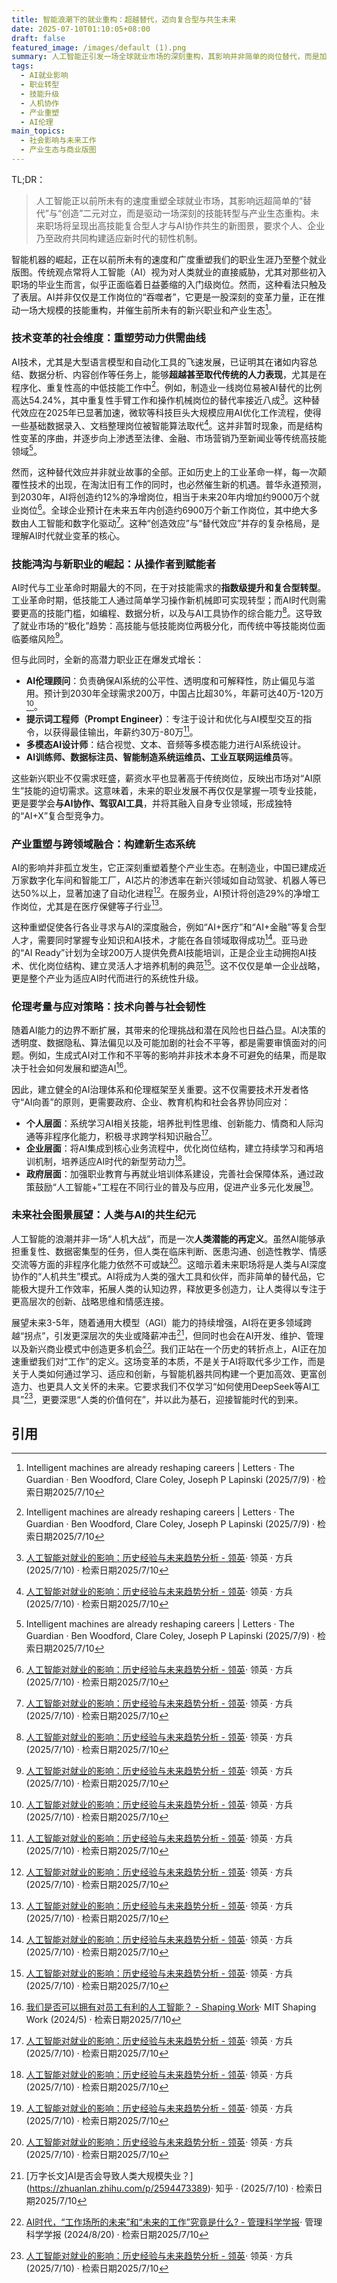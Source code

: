 ```yaml
---
title: 智能浪潮下的就业重构：超越替代，迈向复合型与共生未来
date: 2025-07-10T01:10:05+08:00
draft: false
featured_image: /images/default (1).png
summary: 人工智能正引发一场全球就业市场的深刻重构，其影响并非简单的岗位替代，而是加速技能转型并催生大量新兴职业。未来职场将以人机共生、复合型技能为核心，要求个人、企业和政府积极适应并投资于新技能培养，以应对AI带来的机遇与挑战。
tags: 
  - AI就业影响
  - 职业转型
  - 技能升级
  - 人机协作
  - 产业重塑
  - AI伦理
main_topics: 
  - 社会影响与未来工作
  - 产业生态与商业版图
---
```


TL;DR：
>人工智能正以前所未有的速度重塑全球就业市场，其影响远超简单的“替代”与“创造”二元对立，而是驱动一场深刻的技能转型与产业生态重构。未来职场将呈现出高技能复合型人才与AI协作共生的新图景，要求个人、企业乃至政府共同构建适应新时代的韧性机制。

智能机器的崛起，正在以前所未有的速度和广度重塑我们的职业生涯乃至整个就业版图。传统观点常将人工智能（AI）视为对人类就业的直接威胁，尤其对那些初入职场的毕业生而言，似乎正面临着日益萎缩的入门级岗位。然而，这种看法只触及了表层。AI并非仅仅是工作岗位的“吞噬者”，它更是一股深刻的变革力量，正在推动一场大规模的技能重构，并催生前所未有的新兴职业和产业生态[^1]。

### 技术变革的社会维度：重塑劳动力供需曲线
AI技术，尤其是大型语言模型和自动化工具的飞速发展，已证明其在诸如内容总结、数据分析、内容创作等任务上，能够**超越甚至取代传统的人力表现**，尤其是在程序化、重复性高的中低技能工作中[^1]。例如，制造业一线岗位易被AI替代的比例高达54.24%，其中重复性手臂工作和操作机械岗位的替代率接近八成[^2]。这种替代效应在2025年已显著加速，微软等科技巨头大规模应用AI优化工作流程，使得一些基础数据录入、文档整理岗位被智能算法取代[^2]。这并非暂时现象，而是结构性变革的序曲，并逐步向上渗透至法律、金融、市场营销乃至新闻业等传统高技能领域[^1]。

然而，这种替代效应并非就业故事的全部。正如历史上的工业革命一样，每一次颠覆性技术的出现，在淘汰旧有工作的同时，也必然催生新的机遇。普华永道预测，到2030年，AI将创造约12%的净增岗位，相当于未来20年内增加约9000万个就业岗位[^2]。全球企业预计在未来五年内创造约6900万个新工作岗位，其中绝大多数由人工智能和数字化驱动[^2]。这种“创造效应”与“替代效应”并存的复杂格局，是理解AI时代就业变革的核心。

### 技能鸿沟与新职业的崛起：从操作者到赋能者
AI时代与工业革命时期最大的不同，在于对技能需求的**指数级提升和复合型转型**。工业革命时期，低技能工人通过简单学习操作新机械即可实现转型；而AI时代则需要更高的技能门槛，如编程、数据分析，以及与AI工具协作的综合能力[^2]。这导致了就业市场的“极化”趋势：高技能与低技能岗位两极分化，而传统中等技能岗位面临萎缩风险[^2]。

但与此同时，全新的高潜力职业正在爆发式增长：
*   **AI伦理顾问**：负责确保AI系统的公平性、透明度和可解释性，防止偏见与滥用。预计到2030年全球需求200万，中国占比超30%，年薪可达40万-120万[^2]。
*   **提示词工程师（Prompt Engineer）**：专注于设计和优化与AI模型交互的指令，以获得最佳输出，年薪约30万-80万[^2]。
*   **多模态AI设计师**：结合视觉、文本、音频等多模态能力进行AI系统设计。
*   **AI训练师、数据标注员、智能制造系统运维员、工业互联网运维员**等。

这些新兴职业不仅需求旺盛，薪资水平也显著高于传统岗位，反映出市场对“AI原生”技能的迫切需求。这意味着，未来的职业发展不再仅仅是掌握一项专业技能，更是要学会**与AI协作、驾驭AI工具**，并将其融入自身专业领域，形成独特的“AI+X”复合型竞争力。

### 产业重塑与跨领域融合：构建新生态系统
AI的影响并非孤立发生，它正深刻重塑着整个产业生态。在制造业，中国已建成近万家数字化车间和智能工厂，AI芯片的渗透率在新兴领域如自动驾驶、机器人等已达50%以上，显著加速了自动化进程[^2]。在服务业，AI预计将创造29%的净增工作岗位，尤其是在医疗保健等子行业[^2]。

这种重塑促使各行各业寻求与AI的深度融合，例如“AI+医疗”和“AI+金融”等复合型人才，需要同时掌握专业知识和AI技术，才能在各自领域取得成功[^2]。亚马逊的“AI Ready”计划为全球200万人提供免费AI技能培训，正是企业主动拥抱AI技术、优化岗位结构、建立灵活人才培养机制的典范[^2]。这不仅仅是单一企业战略，更是整个产业为适应AI时代而进行的系统性升级。

### 伦理考量与应对策略：技术向善与社会韧性
随着AI能力的边界不断扩展，其带来的伦理挑战和潜在风险也日益凸显。AI决策的透明度、数据隐私、算法偏见以及可能加剧的社会不平等，都是需要审慎面对的问题。例如，生成式AI对工作和不平等的影响并非技术本身不可避免的结果，而是取决于社会如何发展和塑造AI[^6]。

因此，建立健全的AI治理体系和伦理框架至关重要。这不仅需要技术开发者恪守“AI向善”的原则，更需要政府、企业、教育机构和社会各界协同应对：
*   **个人层面**：系统学习AI相关技能，培养批判性思维、创新能力、情商和人际沟通等非程序化能力，积极寻求跨学科知识融合[^2]。
*   **企业层面**：将AI集成到核心业务流程中，优化岗位结构，建立持续学习和再培训机制，培养适应AI时代的新型劳动力[^2]。
*   **政府层面**：加强职业教育与再就业培训体系建设，完善社会保障体系，通过政策鼓励“人工智能+”工程在不同行业的普及与应用，促进产业多元化发展[^2]。

### 未来社会图景展望：人类与AI的共生纪元
人工智能的浪潮并非一场“人机大战”，而是一次**人类潜能的再定义**。虽然AI能够承担重复性、数据密集型的任务，但人类在临床判断、医患沟通、创造性教学、情感交流等方面的非程序化能力依然不可或缺[^2]。这暗示着未来职场将是人类与AI深度协作的“人机共生”模式。AI将成为人类的强大工具和伙伴，而非简单的替代品，它能极大提升工作效率，拓展人类的认知边界，释放更多创造力，让人类得以专注于更高层次的创新、战略思维和情感连接。

展望未来3-5年，随着通用大模型（AGI）能力的持续增强，AI将在更多领域跨越“拐点”，引发更深层次的失业或降薪冲击[^5]，但同时也会在AI开发、维护、管理以及新兴商业模式中创造更多机会[^4]。我们正站在一个历史的转折点上，AI正在加速重塑我们对“工作”的定义。这场变革的本质，不是关于AI将取代多少工作，而是关于人类如何通过学习、适应和创新，与智能机器共同构建一个更加高效、更富创造力、也更具人文关怀的未来。它要求我们不仅学习“如何使用DeepSeek等AI工具”[^2]，更要深思“人类的价值何在”，并以此为基石，迎接智能时代的到来。

## 引用
[^1]: Intelligent machines are already reshaping careers | Letters · The Guardian · Ben Woodford, Clare Coley, Joseph P Lapinski (2025/7/9) · 检索日期2025/7/10
[^2]: [人工智能对就业的影响：历史经验与未来趋势分析 - 领英](https://cn.linkedin.com/pulse/%E4%BA%BA%E5%B7%A5%E6%99%BA%E8%83%BD%E5%AF%B9%E5%B0%B1%E4%B8%9A%E7%9A%84%E5%BD%B1%E5%93%8D%E5%8E%86%E5%8F%B2%E7%BB%8F%E9%AA%8C%E4%B8%8E%E6%9C%AA%E6%9D%A5%E8%B6%8B%E5%8A%BF%E5%88%86%E6%9E%90-%E5%85%B5-%E6%96%B9-8nm7c)· 领英 · 方兵 (2025/7/10) · 检索日期2025/7/10
[^3]: [《2024 AI职场研究报告》发布：智能时代的就业模式将被重塑-秒针系统](https://www.miaozhen.com/all-reports/generativeai/6689.html)· 秒针系统 (2024/7/10) · 检索日期2025/7/10
[^4]: [AI时代，“工作场所的未来”和“未来的工作”究竟是什么? - 管理科学学报](https://jmsc.tju.edu.cn/jmsc/news/view/20240820131948001)· 管理科学学报 (2024/8/20) · 检索日期2025/7/10
[^5]: [万字长文]AI是否会导致人类大规模失业？](https://zhuanlan.zhihu.com/p/2594473389)· 知乎 · (2025/7/10) · 检索日期2025/7/10
[^6]: [我们是否可以拥有对员工有利的人工智能？ - Shaping Work](https://shapingwork.mit.edu/wp-content/uploads/2024/05/Can-We-Have-Pro-Worker-AI_Translated.pdf)· MIT Shaping Work (2024/5) · 检索日期2025/7/10
